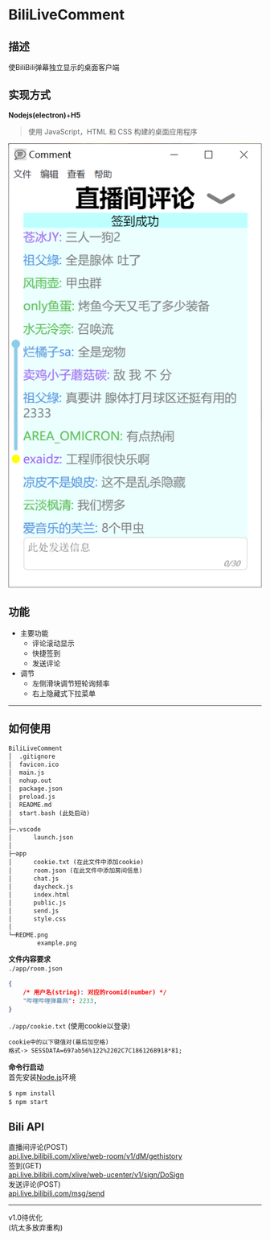 # BiliLiveComment
## 描述
使BiliBili弹幕独立显示的桌面客户端  
## 实现方式
**Nodejs(electron)**+**H5**  
>使用 JavaScript，HTML 和 CSS 构建的桌面应用程序  

![示例图](REDME.png/example.png)
## 功能
- 主要功能  
    - 评论滚动显示  
    - 快捷签到  
    - 发送评论  
- 调节  
    - 左侧滑块调节短轮询频率  
    - 右上隐藏式下拉菜单  

---

## 如何使用
```
BiliLiveComment
│  .gitignore
│  favicon.ico
│  main.js
│  nohup.out
│  package.json
│  preload.js
│  README.md
│  start.bash (此处启动)
│  
├─.vscode
│      launch.json
│      
├─app
│      cookie.txt (在此文件中添加cookie)
│      room.json (在此文件中添加房间信息)
│      chat.js
│      daycheck.js
│      index.html
│      public.js
│      send.js
│      style.css
│      
└─REDME.png
        example.png
```
**文件内容要求**  
`./app/room.json`  
```json
{
    /* 用户名(string): 对应的roomid(number) */
    "哔哩哔哩弹幕网": 2233,
}
```
`./app/cookie.txt` (使用cookie以登录)  
```markdown
cookie中的以下键值对(最后加空格)
格式-> SESSDATA=697ab56%122%2202C7C1861268918*81; 
```
**命令行启动**  
首先安装[Node.js](https://nodejs.org/zh-cn/download/)环境  
```bash
$ npm install
$ npm start
```
## Bili API
直播间评论(POST)  
[api.live.bilibili.com/xlive/web-room/v1/dM/gethistory](https://api.live.bilibili.com/xlive/web-room/v1/dM/gethistory)  
签到(GET)  
[api.live.bilibili.com/xlive/web-ucenter/v1/sign/DoSign](https://api.live.bilibili.com/xlive/web-ucenter/v1/sign/DoSign)  
发送评论(POST)  
[api.live.bilibili.com/msg/send](https://api.live.bilibili.com/msg/send)

---
v1.0待优化  
(坑太多放弃重构)
